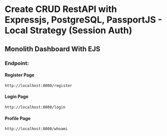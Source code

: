 # Create CRUD RestAPI with Expressjs, PostgreSQL, PassportJS - Local Strategy (Session Auth)

## Monolith Dashboard With EJS

### Endpoint:

#### Register Page

    http://localhost:8000/register

#### Login Page

    http://localhost:8000/login

#### Profile Page

    http://localhost:8000/whoami
